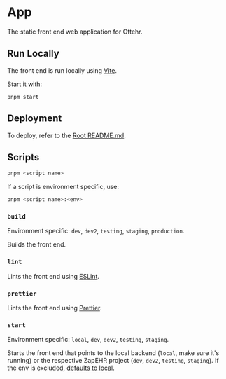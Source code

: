 # App

The static front end web application for Ottehr.

## Run Locally

The front end is run locally using [Vite](https://vitejs.dev/).

Start it with:

```[bash]
pnpm start
```

## Deployment

To deploy, refer to the [Root README.md](../../README.md).

## Scripts

```sh
pnpm <script name>
```

If a script is environment specific, use:

```sh
pnpm <script name>:<env>
```

### `build`

Environment specific: `dev`, `dev2`, `testing`, `staging`, `production`.

Builds the front end.

### `lint`

Lints the front end using [ESLint](https://eslint.org/).

### `prettier`

Lints the front end using [Prettier](https://prettier.io/).

### `start`

Environment specific: `local`, `dev`, `dev2`, `testing`, `staging`.

Starts the front end that points to the local backend (`local`, make sure it's running) or the respective ZapEHR project (`dev`, `dev2`, `testing`, `staging`). If the env is excluded, [defaults to local](#run-locally).
